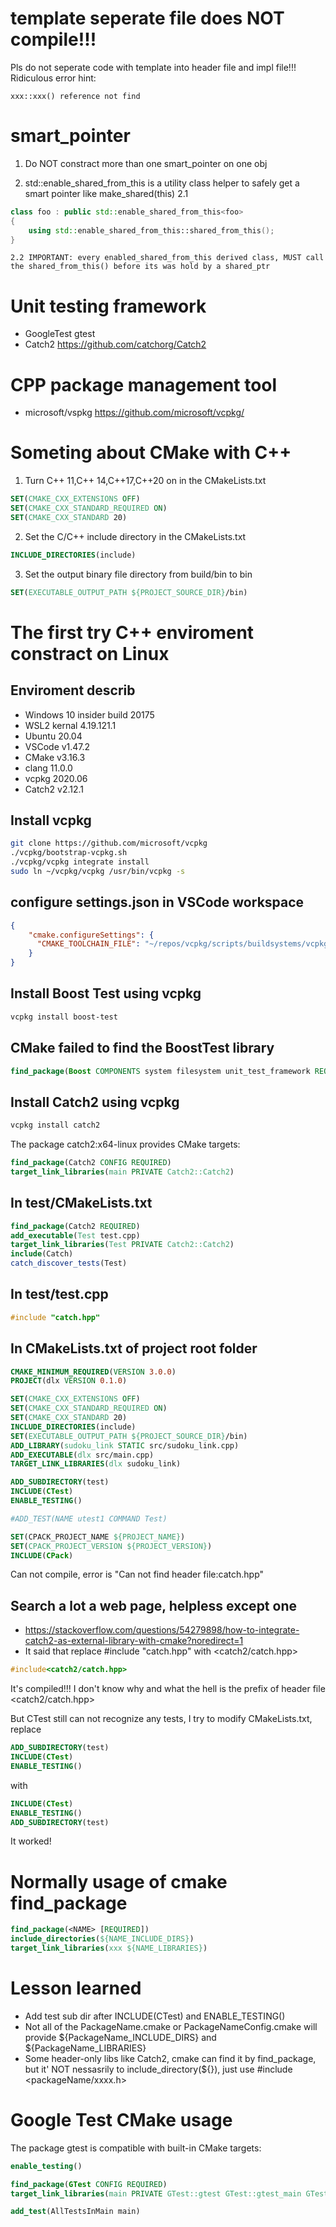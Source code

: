 # template seperate file does NOT compile!!!
Pls do not seperate code with template into header file and impl file!!!
Ridiculous error hint: 
```
xxx::xxx() reference not find
```
# smart_pointer
1. Do NOT constract more than one smart_pointer on one obj

2. std::enable_shared_from_this is a utility class helper to safely get a smart pointer like make_shared(this)
    2.1 
```C++
class foo : public std::enable_shared_from_this<foo>
{
    using std::enable_shared_from_this::shared_from_this();
}
```
    2.2 IMPORTANT: every enabled_shared_from_this derived class, MUST call the shared_from_this() before its was hold by a shared_ptr

# Unit testing framework
- GoogleTest gtest
- Catch2  https://github.com/catchorg/Catch2

# CPP package management tool
- microsoft/vspkg   https://github.com/microsoft/vcpkg/

# Someting about CMake with C++
1. Turn C++ 11,C++ 14,C++17,C++20 on in the CMakeLists.txt
```cmake
SET(CMAKE_CXX_EXTENSIONS OFF)
SET(CMAKE_CXX_STANDARD_REQUIRED ON)
SET(CMAKE_CXX_STANDARD 20)
```
2. Set the C/C++ include directory in the CMakeLists.txt
```cmake
INCLUDE_DIRECTORIES(include)
```
3. Set the output binary file directory from build/bin to bin
```cmake
SET(EXECUTABLE_OUTPUT_PATH ${PROJECT_SOURCE_DIR}/bin)
```
# The first try C++ enviroment constract on Linux
## Enviroment describ
- Windows 10 insider build 20175
- WSL2 kernal 4.19.121.1
- Ubuntu 20.04
- VSCode v1.47.2
- CMake v3.16.3
- clang 11.0.0
- vcpkg 2020.06
- Catch2 v2.12.1
## Install vcpkg
```bash
git clone https://github.com/microsoft/vcpkg
./vcpkg/bootstrap-vcpkg.sh
./vcpkg/vcpkg integrate install
sudo ln ~/vcpkg/vcpkg /usr/bin/vcpkg -s
```
## configure settings.json in VSCode workspace
```json
{
    "cmake.configureSettings": {
      "CMAKE_TOOLCHAIN_FILE": "~/repos/vcpkg/scripts/buildsystems/vcpkg.cmake"
    }
}
```

## Install Boost Test using vcpkg
```bash
vcpkg install boost-test
```

## CMake failed to find the BoostTest library
```cmake
find_package(Boost COMPONENTS system filesystem unit_test_framework REQUIRED)
```

## Install Catch2 using vcpkg
```bash
vcpkg install catch2
```

The package catch2:x64-linux provides CMake targets:
```cmake
find_package(Catch2 CONFIG REQUIRED)
target_link_libraries(main PRIVATE Catch2::Catch2)
```
## In test/CMakeLists.txt
```cmake
find_package(Catch2 REQUIRED)
add_executable(Test test.cpp)
target_link_libraries(Test PRIVATE Catch2::Catch2)
include(Catch)
catch_discover_tests(Test)
```

## In test/test.cpp

```c++
#include "catch.hpp"
```

## In CMakeLists.txt of project root folder
```cmake
CMAKE_MINIMUM_REQUIRED(VERSION 3.0.0)
PROJECT(dlx VERSION 0.1.0)

SET(CMAKE_CXX_EXTENSIONS OFF)
SET(CMAKE_CXX_STANDARD_REQUIRED ON)
SET(CMAKE_CXX_STANDARD 20)
INCLUDE_DIRECTORIES(include)
SET(EXECUTABLE_OUTPUT_PATH ${PROJECT_SOURCE_DIR}/bin)
ADD_LIBRARY(sudoku_link STATIC src/sudoku_link.cpp)
ADD_EXECUTABLE(dlx src/main.cpp)
TARGET_LINK_LIBRARIES(dlx sudoku_link)

ADD_SUBDIRECTORY(test)
INCLUDE(CTest)
ENABLE_TESTING()

#ADD_TEST(NAME utest1 COMMAND Test)

SET(CPACK_PROJECT_NAME ${PROJECT_NAME})
SET(CPACK_PROJECT_VERSION ${PROJECT_VERSION})
INCLUDE(CPack)
```
Can not compile, error is "Can not find header file:catch.hpp"

## Search a lot a web page, helpless except one
- https://stackoverflow.com/questions/54279898/how-to-integrate-catch2-as-external-library-with-cmake?noredirect=1
- It said that replace #include "catch.hpp" with <catch2/catch.hpp>

```c++
#include<catch2/catch.hpp>
```
It's compiled!!!  I don't know why and what the hell is the prefix of header file <catch2/catch.hpp>

But CTest still can not recognize any tests, I try to modify CMakeLists.txt, replace
```cmake
ADD_SUBDIRECTORY(test)
INCLUDE(CTest)
ENABLE_TESTING()
```
with
```cmake
INCLUDE(CTest)
ENABLE_TESTING()
ADD_SUBDIRECTORY(test)
```

It worked!

# Normally usage of cmake find_package
```cmake
find_package(<NAME> [REQUIRED]) 
include_directories(${NAME_INCLUDE_DIRS})
target_link_libraries(xxx ${NAME_LIBRARIES})
```

# Lesson learned
- Add test sub dir after INCLUDE(CTest) and ENABLE_TESTING()
- Not all of the PackageName.cmake or PackageNameConfig.cmake will provide ${PackageName_INCLUDE_DIRS} and ${PackageName_LIBRARIES}
- Some header-only libs like Catch2, cmake can find it by find_package, but it' NOT nessasrily to include_directory(${}), just use #include <packageName/xxxx.h>

# Google Test CMake usage

   The package gtest is compatible with built-in CMake targets:
```cmake
enable_testing()

find_package(GTest CONFIG REQUIRED)
target_link_libraries(main PRIVATE GTest::gtest GTest::gtest_main GTest::gmock GTest::gmock_main)

add_test(AllTestsInMain main)
```
